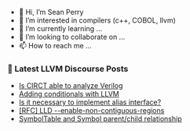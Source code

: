 - 👋 Hi, I’m Sean Perry
- 👀 I’m interested in compilers (c++, COBOL, llvm)
- 🌱 I’m currently learning ...
- 💞️ I’m looking to collaborate on ...
- 📫 How to reach me ...

<!---
s66perry/s66perry is a ✨ special ✨ repository because its `README.md` (this file) appears on your GitHub profile.
You can click the Preview link to take a look at your changes.
--->
### 📕 Latest LLVM Discourse Posts

<!-- DISCOURSE-LLVM:START -->
- [Is CIRCT able to analyze Verilog](https://discourse.llvm.org/t/is-circt-able-to-analyze-verilog/66281?page=3#post_57)
- [Adding conditionals with LLVM](https://discourse.llvm.org/t/adding-conditionals-with-llvm/76780#post_2)
- [Is it necessary to implement alias interface?](https://discourse.llvm.org/t/is-it-necessary-to-implement-alias-interface/76790#post_1)
- [[RFC] LLD --enable-non-contiguous-regions](https://discourse.llvm.org/t/rfc-lld-enable-non-contiguous-regions/76513#post_9)
- [SymbolTable and Symbol parent/child relationship](https://discourse.llvm.org/t/symboltable-and-symbol-parent-child-relationship/75446#post_7)
<!-- DISCOURSE-LLVM:END -->
